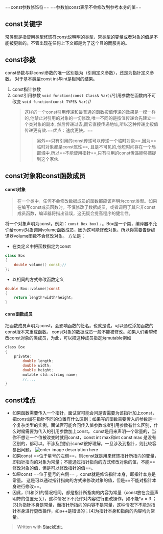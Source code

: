==const参数修饰符==
==参数加const表示不会修改到参考本身的值==
## const关键字
常类型是指使用类型修饰符const说明明的类型，常类型的变量或者对象的值是不能被更新的。不管出现在任何上下文都是为了这个目的而服务的。
## const参数
const参数与非const参数的唯一区别是为（引用定义参数），还是为指针定义参数。
对于基本类型const int与int是相同的结果。
1. const指针参数
2. const引用参数
`void function(const Class& Var)`//引用参数在函数内不可改变
`void function(const TYPE& Var)`//
	>这样的一个const引用传递和最普通的函数按值传递的效果是一模一样的,他禁止对引用的对象的一切修改,唯一不同的是按值传递会先建立一个类对象的副本, 然后传递过去,而它直接传递地址,所以这种传递比按值传递更有效.==优点：速度更快。==
	>>另外==只有引用的const传递可以传递一个临时对象==,因为==临时对象都是const属性==, 且是不可见的,他短时间存在一个局部域中,所以==不能使用指针==,只有引用的const传递能够捕捉到这个家伙.
## const对象和const函数成员
#### const对象
> 在一个类中，任何不会修改数据成员的函数都应该声明为const类型。如果在编写const成员函数时，不慎修改了数据成员，或者调用了其它非const成员函数，编译器将指出错误，这无疑会提高程序的健壮性。

将一个对象声明为const，例如：`const Box box1；`。Box是一个类，编译器不允许给const对象调用volume函数成员，因为这可能修改对象，所以你需要告诉编译器volume函数不会修改对象。
方法是：
- 在类定义中把函数指定为const
```c++
class Box
{
	double volume() const;//
};
```
- 以相同的方式修改函数定义
```c
double Box::volume()const
{
	return length*width*height;	
}
``` 
#### cons函数成员
把函数成员声明为const，会影响函数的签名。也就是说，可以通过添加函数的const版本来重载函数。
const对象的数据成员一般不能被修改。如果人们希望修改const对象的类成员，为此，可以把这种成员指定为mutable例如
```c
class Box
{
	private:
		double length;
		double width;
		double height;
		mutable std::string name;
		//....
}
```


## const难点
-  如果函数需要传入一个指针，面试官可能会问是否需要为该指针加上const，把const加在指针不同的位置有什么区别；如果写的函数需要传入的参数是一个复杂类型的实例，面试官可能会问传入值参数或者引用参数有什么区别，什么时候需要为传入的引用参数加上const。 const是用来声明一个常量的，当你不想让一个值被改变时就用const，const int max和int const max 是没有区别的，都可以。不涉及到指针const很好理解。一旦涉及到指针，则比较容易出问题。
![enter image description here](https://images0.cnblogs.com/blog/460416/201310/06213516-4b1d0d0e98694530b7e588d5e980a3dc.png)
-  如果const ==位于星号的左侧==，则const就是用来修饰指针所指向的变量，即指针指向的对象为常量；不能通过指针指向的方式修改对象的值，不能==修改对象的值，但是可以修改指针的值==。
- 如果const ==位于星号的右侧== ，const就是修饰指针本身，即指针本身是常量。 这是可以通过指针指向的方式来修改对象的值，但是==不能对指针本身进行修改==。
-  因此，[1]和[2]的情况相同，都是指针所指向的内容为常量（const放在变量声明符的位置无关），这种情况下不允许对内容进行更改操作，如不能*a = 3 ；[3]为指针本身是常量，而指针所指向的内容不是常量，这种情况下不能对指针本身进行更改操作，如a++是错误的；[4]为指针本身和指向的内容均为常量。
> Written with [StackEdit](https://stackedit.io/).
<!--stackedit_data:
eyJoaXN0b3J5IjpbNTc5Mzc0Nzk2XX0=
-->